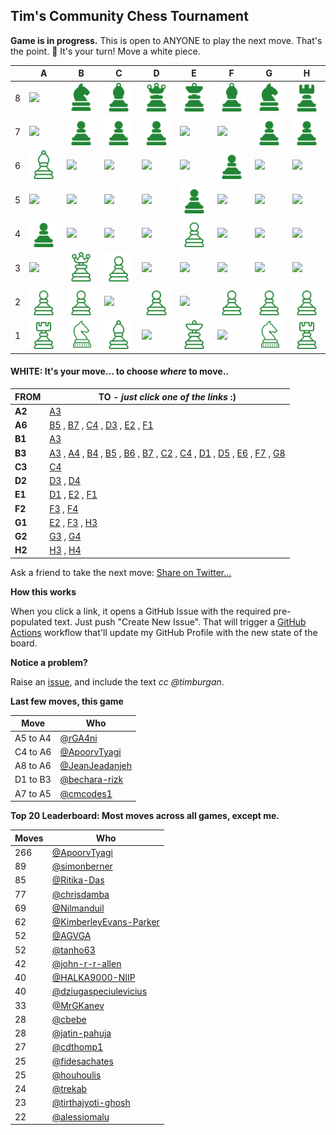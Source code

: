 
## Tim's Community Chess Tournament

**Game is in progress.** This is open to ANYONE to play the next move. That's the point. :wave:  It's your turn! Move a white piece.

|   | A | B | C | D | E | F | G | H |
| - | - | - | - | - | - | - | - | - |
| 8 | ![](https://raw.githubusercontent.com/timburgan/timburgan/master/chess_images/blank.png) | ![](https://raw.githubusercontent.com/timburgan/timburgan/master/chess_images/n.png) | ![](https://raw.githubusercontent.com/timburgan/timburgan/master/chess_images/b.png) | ![](https://raw.githubusercontent.com/timburgan/timburgan/master/chess_images/q.png) | ![](https://raw.githubusercontent.com/timburgan/timburgan/master/chess_images/k.png) | ![](https://raw.githubusercontent.com/timburgan/timburgan/master/chess_images/b.png) | ![](https://raw.githubusercontent.com/timburgan/timburgan/master/chess_images/n.png) | ![](https://raw.githubusercontent.com/timburgan/timburgan/master/chess_images/r.png) |
| 7 | ![](https://raw.githubusercontent.com/timburgan/timburgan/master/chess_images/blank.png) | ![](https://raw.githubusercontent.com/timburgan/timburgan/master/chess_images/p.png) | ![](https://raw.githubusercontent.com/timburgan/timburgan/master/chess_images/p.png) | ![](https://raw.githubusercontent.com/timburgan/timburgan/master/chess_images/p.png) | ![](https://raw.githubusercontent.com/timburgan/timburgan/master/chess_images/blank.png) | ![](https://raw.githubusercontent.com/timburgan/timburgan/master/chess_images/blank.png) | ![](https://raw.githubusercontent.com/timburgan/timburgan/master/chess_images/p.png) | ![](https://raw.githubusercontent.com/timburgan/timburgan/master/chess_images/p.png) |
| 6 | ![](https://raw.githubusercontent.com/timburgan/timburgan/master/chess_images/B.png) | ![](https://raw.githubusercontent.com/timburgan/timburgan/master/chess_images/blank.png) | ![](https://raw.githubusercontent.com/timburgan/timburgan/master/chess_images/blank.png) | ![](https://raw.githubusercontent.com/timburgan/timburgan/master/chess_images/blank.png) | ![](https://raw.githubusercontent.com/timburgan/timburgan/master/chess_images/blank.png) | ![](https://raw.githubusercontent.com/timburgan/timburgan/master/chess_images/p.png) | ![](https://raw.githubusercontent.com/timburgan/timburgan/master/chess_images/blank.png) | ![](https://raw.githubusercontent.com/timburgan/timburgan/master/chess_images/blank.png) |
| 5 | ![](https://raw.githubusercontent.com/timburgan/timburgan/master/chess_images/blank.png) | ![](https://raw.githubusercontent.com/timburgan/timburgan/master/chess_images/blank.png) | ![](https://raw.githubusercontent.com/timburgan/timburgan/master/chess_images/blank.png) | ![](https://raw.githubusercontent.com/timburgan/timburgan/master/chess_images/blank.png) | ![](https://raw.githubusercontent.com/timburgan/timburgan/master/chess_images/p.png) | ![](https://raw.githubusercontent.com/timburgan/timburgan/master/chess_images/blank.png) | ![](https://raw.githubusercontent.com/timburgan/timburgan/master/chess_images/blank.png) | ![](https://raw.githubusercontent.com/timburgan/timburgan/master/chess_images/blank.png) |
| 4 | ![](https://raw.githubusercontent.com/timburgan/timburgan/master/chess_images/p.png) | ![](https://raw.githubusercontent.com/timburgan/timburgan/master/chess_images/blank.png) | ![](https://raw.githubusercontent.com/timburgan/timburgan/master/chess_images/blank.png) | ![](https://raw.githubusercontent.com/timburgan/timburgan/master/chess_images/blank.png) | ![](https://raw.githubusercontent.com/timburgan/timburgan/master/chess_images/P.png) | ![](https://raw.githubusercontent.com/timburgan/timburgan/master/chess_images/blank.png) | ![](https://raw.githubusercontent.com/timburgan/timburgan/master/chess_images/blank.png) | ![](https://raw.githubusercontent.com/timburgan/timburgan/master/chess_images/blank.png) |
| 3 | ![](https://raw.githubusercontent.com/timburgan/timburgan/master/chess_images/blank.png) | ![](https://raw.githubusercontent.com/timburgan/timburgan/master/chess_images/Q.png) | ![](https://raw.githubusercontent.com/timburgan/timburgan/master/chess_images/P.png) | ![](https://raw.githubusercontent.com/timburgan/timburgan/master/chess_images/blank.png) | ![](https://raw.githubusercontent.com/timburgan/timburgan/master/chess_images/blank.png) | ![](https://raw.githubusercontent.com/timburgan/timburgan/master/chess_images/blank.png) | ![](https://raw.githubusercontent.com/timburgan/timburgan/master/chess_images/blank.png) | ![](https://raw.githubusercontent.com/timburgan/timburgan/master/chess_images/blank.png) |
| 2 | ![](https://raw.githubusercontent.com/timburgan/timburgan/master/chess_images/P.png) | ![](https://raw.githubusercontent.com/timburgan/timburgan/master/chess_images/P.png) | ![](https://raw.githubusercontent.com/timburgan/timburgan/master/chess_images/blank.png) | ![](https://raw.githubusercontent.com/timburgan/timburgan/master/chess_images/P.png) | ![](https://raw.githubusercontent.com/timburgan/timburgan/master/chess_images/blank.png) | ![](https://raw.githubusercontent.com/timburgan/timburgan/master/chess_images/P.png) | ![](https://raw.githubusercontent.com/timburgan/timburgan/master/chess_images/P.png) | ![](https://raw.githubusercontent.com/timburgan/timburgan/master/chess_images/P.png) |
| 1 | ![](https://raw.githubusercontent.com/timburgan/timburgan/master/chess_images/R.png) | ![](https://raw.githubusercontent.com/timburgan/timburgan/master/chess_images/N.png) | ![](https://raw.githubusercontent.com/timburgan/timburgan/master/chess_images/B.png) | ![](https://raw.githubusercontent.com/timburgan/timburgan/master/chess_images/blank.png) | ![](https://raw.githubusercontent.com/timburgan/timburgan/master/chess_images/K.png) | ![](https://raw.githubusercontent.com/timburgan/timburgan/master/chess_images/blank.png) | ![](https://raw.githubusercontent.com/timburgan/timburgan/master/chess_images/N.png) | ![](https://raw.githubusercontent.com/timburgan/timburgan/master/chess_images/R.png) |

#### **WHITE:** It's your move... to choose _where_ to move..

| FROM | TO - _just click one of the links_ :) |
| ---- | -- |
| **A2** | [A3](https://github.com/timburgan/timburgan/issues/new?title=chess%7Cmove%7Ca2a3%7C4469&body=Just+push+%27Submit+new+issue%27.+You+don%27t+need+to+do+anything+else.) |
| **A6** | [B5](https://github.com/timburgan/timburgan/issues/new?title=chess%7Cmove%7Ca6b5%7C4469&body=Just+push+%27Submit+new+issue%27.+You+don%27t+need+to+do+anything+else.) , [B7](https://github.com/timburgan/timburgan/issues/new?title=chess%7Cmove%7Ca6b7%7C4469&body=Just+push+%27Submit+new+issue%27.+You+don%27t+need+to+do+anything+else.) , [C4](https://github.com/timburgan/timburgan/issues/new?title=chess%7Cmove%7Ca6c4%7C4469&body=Just+push+%27Submit+new+issue%27.+You+don%27t+need+to+do+anything+else.) , [D3](https://github.com/timburgan/timburgan/issues/new?title=chess%7Cmove%7Ca6d3%7C4469&body=Just+push+%27Submit+new+issue%27.+You+don%27t+need+to+do+anything+else.) , [E2](https://github.com/timburgan/timburgan/issues/new?title=chess%7Cmove%7Ca6e2%7C4469&body=Just+push+%27Submit+new+issue%27.+You+don%27t+need+to+do+anything+else.) , [F1](https://github.com/timburgan/timburgan/issues/new?title=chess%7Cmove%7Ca6f1%7C4469&body=Just+push+%27Submit+new+issue%27.+You+don%27t+need+to+do+anything+else.) |
| **B1** | [A3](https://github.com/timburgan/timburgan/issues/new?title=chess%7Cmove%7Cb1a3%7C4469&body=Just+push+%27Submit+new+issue%27.+You+don%27t+need+to+do+anything+else.) |
| **B3** | [A3](https://github.com/timburgan/timburgan/issues/new?title=chess%7Cmove%7Cb3a3%7C4469&body=Just+push+%27Submit+new+issue%27.+You+don%27t+need+to+do+anything+else.) , [A4](https://github.com/timburgan/timburgan/issues/new?title=chess%7Cmove%7Cb3a4%7C4469&body=Just+push+%27Submit+new+issue%27.+You+don%27t+need+to+do+anything+else.) , [B4](https://github.com/timburgan/timburgan/issues/new?title=chess%7Cmove%7Cb3b4%7C4469&body=Just+push+%27Submit+new+issue%27.+You+don%27t+need+to+do+anything+else.) , [B5](https://github.com/timburgan/timburgan/issues/new?title=chess%7Cmove%7Cb3b5%7C4469&body=Just+push+%27Submit+new+issue%27.+You+don%27t+need+to+do+anything+else.) , [B6](https://github.com/timburgan/timburgan/issues/new?title=chess%7Cmove%7Cb3b6%7C4469&body=Just+push+%27Submit+new+issue%27.+You+don%27t+need+to+do+anything+else.) , [B7](https://github.com/timburgan/timburgan/issues/new?title=chess%7Cmove%7Cb3b7%7C4469&body=Just+push+%27Submit+new+issue%27.+You+don%27t+need+to+do+anything+else.) , [C2](https://github.com/timburgan/timburgan/issues/new?title=chess%7Cmove%7Cb3c2%7C4469&body=Just+push+%27Submit+new+issue%27.+You+don%27t+need+to+do+anything+else.) , [C4](https://github.com/timburgan/timburgan/issues/new?title=chess%7Cmove%7Cb3c4%7C4469&body=Just+push+%27Submit+new+issue%27.+You+don%27t+need+to+do+anything+else.) , [D1](https://github.com/timburgan/timburgan/issues/new?title=chess%7Cmove%7Cb3d1%7C4469&body=Just+push+%27Submit+new+issue%27.+You+don%27t+need+to+do+anything+else.) , [D5](https://github.com/timburgan/timburgan/issues/new?title=chess%7Cmove%7Cb3d5%7C4469&body=Just+push+%27Submit+new+issue%27.+You+don%27t+need+to+do+anything+else.) , [E6](https://github.com/timburgan/timburgan/issues/new?title=chess%7Cmove%7Cb3e6%7C4469&body=Just+push+%27Submit+new+issue%27.+You+don%27t+need+to+do+anything+else.) , [F7](https://github.com/timburgan/timburgan/issues/new?title=chess%7Cmove%7Cb3f7%7C4469&body=Just+push+%27Submit+new+issue%27.+You+don%27t+need+to+do+anything+else.) , [G8](https://github.com/timburgan/timburgan/issues/new?title=chess%7Cmove%7Cb3g8%7C4469&body=Just+push+%27Submit+new+issue%27.+You+don%27t+need+to+do+anything+else.) |
| **C3** | [C4](https://github.com/timburgan/timburgan/issues/new?title=chess%7Cmove%7Cc3c4%7C4469&body=Just+push+%27Submit+new+issue%27.+You+don%27t+need+to+do+anything+else.) |
| **D2** | [D3](https://github.com/timburgan/timburgan/issues/new?title=chess%7Cmove%7Cd2d3%7C4469&body=Just+push+%27Submit+new+issue%27.+You+don%27t+need+to+do+anything+else.) , [D4](https://github.com/timburgan/timburgan/issues/new?title=chess%7Cmove%7Cd2d4%7C4469&body=Just+push+%27Submit+new+issue%27.+You+don%27t+need+to+do+anything+else.) |
| **E1** | [D1](https://github.com/timburgan/timburgan/issues/new?title=chess%7Cmove%7Ce1d1%7C4469&body=Just+push+%27Submit+new+issue%27.+You+don%27t+need+to+do+anything+else.) , [E2](https://github.com/timburgan/timburgan/issues/new?title=chess%7Cmove%7Ce1e2%7C4469&body=Just+push+%27Submit+new+issue%27.+You+don%27t+need+to+do+anything+else.) , [F1](https://github.com/timburgan/timburgan/issues/new?title=chess%7Cmove%7Ce1f1%7C4469&body=Just+push+%27Submit+new+issue%27.+You+don%27t+need+to+do+anything+else.) |
| **F2** | [F3](https://github.com/timburgan/timburgan/issues/new?title=chess%7Cmove%7Cf2f3%7C4469&body=Just+push+%27Submit+new+issue%27.+You+don%27t+need+to+do+anything+else.) , [F4](https://github.com/timburgan/timburgan/issues/new?title=chess%7Cmove%7Cf2f4%7C4469&body=Just+push+%27Submit+new+issue%27.+You+don%27t+need+to+do+anything+else.) |
| **G1** | [E2](https://github.com/timburgan/timburgan/issues/new?title=chess%7Cmove%7Cg1e2%7C4469&body=Just+push+%27Submit+new+issue%27.+You+don%27t+need+to+do+anything+else.) , [F3](https://github.com/timburgan/timburgan/issues/new?title=chess%7Cmove%7Cg1f3%7C4469&body=Just+push+%27Submit+new+issue%27.+You+don%27t+need+to+do+anything+else.) , [H3](https://github.com/timburgan/timburgan/issues/new?title=chess%7Cmove%7Cg1h3%7C4469&body=Just+push+%27Submit+new+issue%27.+You+don%27t+need+to+do+anything+else.) |
| **G2** | [G3](https://github.com/timburgan/timburgan/issues/new?title=chess%7Cmove%7Cg2g3%7C4469&body=Just+push+%27Submit+new+issue%27.+You+don%27t+need+to+do+anything+else.) , [G4](https://github.com/timburgan/timburgan/issues/new?title=chess%7Cmove%7Cg2g4%7C4469&body=Just+push+%27Submit+new+issue%27.+You+don%27t+need+to+do+anything+else.) |
| **H2** | [H3](https://github.com/timburgan/timburgan/issues/new?title=chess%7Cmove%7Ch2h3%7C4469&body=Just+push+%27Submit+new+issue%27.+You+don%27t+need+to+do+anything+else.) , [H4](https://github.com/timburgan/timburgan/issues/new?title=chess%7Cmove%7Ch2h4%7C4469&body=Just+push+%27Submit+new+issue%27.+You+don%27t+need+to+do+anything+else.) |

Ask a friend to take the next move: [Share on Twitter...](https://twitter.com/share?text=I'm+playing+chess+on+a+GitHub+Profile+Readme!+Can+you+please+take+the+next+move+at+https://github.com/timburgan)

**How this works**

When you click a link, it opens a GitHub Issue with the required pre-populated text. Just push "Create New Issue". That will trigger a [GitHub Actions](https://github.blog/2020-07-03-github-action-hero-casey-lee/#getting-started-with-github-actions) workflow that'll update my GitHub Profile  with the new state of the board.

**Notice a problem?**

Raise an [issue](https://github.com/timburgan/timburgan/issues), and include the text _cc @timburgan_.

**Last few moves, this game**

| Move  | Who |
| ----- | --- |
| A5 to A4 | [@rGA4ni](https://github.com/rGA4ni) |
| C4 to A6 | [@ApoorvTyagi](https://github.com/ApoorvTyagi) |
| A8 to A6 | [@JeanJeadanjeh](https://github.com/JeanJeadanjeh) |
| D1 to B3 | [@bechara-rizk](https://github.com/bechara-rizk) |
| A7 to A5 | [@cmcodes1](https://github.com/cmcodes1) |

**Top 20 Leaderboard: Most moves across all games, except me.**

| Moves | Who |
| ----- | --- |
| 266 | [@ApoorvTyagi](https://github.com/ApoorvTyagi) |
| 89 | [@simonberner](https://github.com/simonberner) |
| 85 | [@Ritika-Das](https://github.com/Ritika-Das) |
| 77 | [@chrisdamba](https://github.com/chrisdamba) |
| 69 | [@Nilmanduil](https://github.com/Nilmanduil) |
| 62 | [@KimberleyEvans-Parker](https://github.com/KimberleyEvans-Parker) |
| 52 | [@AGVGA](https://github.com/AGVGA) |
| 52 | [@tanho63](https://github.com/tanho63) |
| 42 | [@john-r-r-allen](https://github.com/john-r-r-allen) |
| 40 | [@HALKA9000-NIIP](https://github.com/HALKA9000-NIIP) |
| 40 | [@dziugaspeciulevicius](https://github.com/dziugaspeciulevicius) |
| 33 | [@MrGKanev](https://github.com/MrGKanev) |
| 28 | [@cbebe](https://github.com/cbebe) |
| 28 | [@jatin-pahuja](https://github.com/jatin-pahuja) |
| 27 | [@cdthomp1](https://github.com/cdthomp1) |
| 25 | [@fidesachates](https://github.com/fidesachates) |
| 25 | [@houhoulis](https://github.com/houhoulis) |
| 24 | [@trekab](https://github.com/trekab) |
| 23 | [@tirthajyoti-ghosh](https://github.com/tirthajyoti-ghosh) |
| 22 | [@alessiomalu](https://github.com/alessiomalu) |
